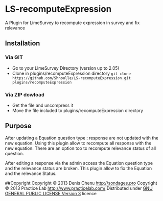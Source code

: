 LS-recomputeExpression
======================

A Plugin for LimeSurvey to recompute expression in survey and fix relevance

## Installation

### Via GIT
- Go to your LimeSurvey Directory (version up to 2.05)
- Clone in plugins/recomputeExpression directory `git clone https://github.com/Shnoulle/LS-recomputeExpression.git plugins/recomputeExpression`

### Via ZIP dowload
- Get the file and uncompress it
- Move the file included to plugins/recomputeExpression directory

## Purpose

After updating a Equation question type : response are not updated with the new equation. Using this plugin allow to recompute all response with the new equation. There are an option too to recompute relevance status of all question.

After editing a response via the admin access the Equation question type and the relevance status are broken. This plugin allow to fix the Equation and the relevance Status.

##Copyright
Copyright © 2013 Denis Chenu <http://sondages.pro>
Copyright © 2013 Practice Lab <http://www.practicelab.com/>
Distributed under [GNU GENERAL PUBLIC LICENSE Version 3](http://www.gnu.org/licenses/gpl.txt) licence
